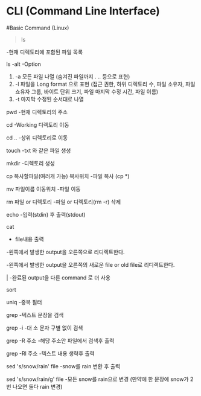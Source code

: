 # CLI (Command Line Interface)

#Basic Command (Linux)

>ls

-현재 디렉토리에 포함된 파일 목록

ls -alt
-Option
1. \-a
모든 파일 나열 (숨겨진 파일까지 . .. 등으로 표현)
2. \-l
파일을 Long format 으로 표현 (접근 권한, 하위 디렉토리 수, 파일 소유자, 파일 쇼유자 그룹, 바이트 단위 크기, 파일 마지막 수정 시간, 파일 이름)
3. \-t
마지막 수정된 순서대로 나열

pwd
-현재 디렉토리의 주소

cd
-Working 디렉토리 이동

cd .. 
-상위 디렉토리로 이동

touch
-txt 와 같은 파일 생성

mkdir
-디렉토리 생성

cp 복사할파일(여러개 가능) 복사위치
-파일 복사 (cp *)

mv 파일이름 이동위치
-파일 이동

rm 파일 or 디렉토리
-파일 or 디렉토리(rm -r) 삭제 

echo
-입력(stdin) 후 출력(stdout)

cat
- file내용 출력

>
-왼쪽에서 발생한 output을 오른쪽으로 리디렉트한다.

>>
-왼쪽에서 발생한 output을 오른쪽의 새로운 file or old file로 리디렉트한다.

|
-완료된 output을 다른 command 로 더 사용

sort

uniq
-중복 필터

grep 
-텍스트 문장을 검색

grep -i 
-대 소 문자 구별 없이 검색

grep -R 주소
-해당 주소안 파일에서 검색후 출력

grep -Rl 주소
-텍스트 내용 생략후 출력

sed 's/snow/rain' file
-snow를 rain 변환 후 출력

sed 's/snow/rain/g' file
-모든 snow를 rain으로 변경 (만약에 한 문장에 snow가 2번 나오면 둘다 rain 변경)
